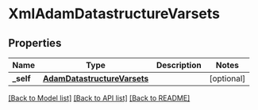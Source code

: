 # XmlAdamDatastructureVarsets

## Properties
Name | Type | Description | Notes
------------ | ------------- | ------------- | -------------
**_self** | [**AdamDatastructureVarsets**](AdamDatastructureVarsets.md) |  | [optional] 

[[Back to Model list]](../README.md#documentation-for-models) [[Back to API list]](../README.md#documentation-for-api-endpoints) [[Back to README]](../README.md)


